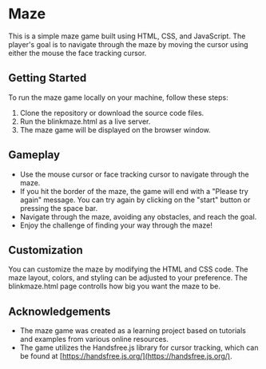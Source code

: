 # Maze

This is a simple maze game built using HTML, CSS, and JavaScript. The player's goal is to navigate through the maze by moving the cursor using either the mouse the face tracking cursor.

## Getting Started

To run the maze game locally on your machine, follow these steps:
1. Clone the repository or download the source code files.
2. Run the blinkmaze.html as a live server.
3. The maze game will be displayed on the browser window.

## Gameplay
- Use the mouse cursor or face tracking cursor to navigate through the maze. 
- If you hit the border of the maze, the game will end with a "Please try again" message. You can try again by clicking on the "start" button or pressing the space bar.
- Navigate through the maze, avoiding any obstacles, and reach the goal.
- Enjoy the challenge of finding your way through the maze!

## Customization
You can customize the maze by modifying the HTML and CSS code. The maze layout, colors, and styling can be adjusted to your preference. The blinkmaze.html page controlls how big you want the maze to be.

## Acknowledgements
- The maze game was created as a learning project based on tutorials and examples from various online resources.
- The game utilizes the Handsfree.js library for cursor tracking, which can be found at [https://handsfree.js.org/](https://handsfree.js.org/).
